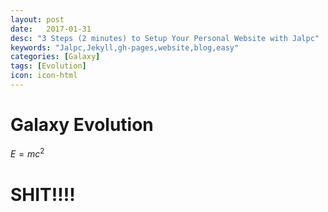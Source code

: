 ```yaml
---
layout: post
date:   2017-01-31
desc: "3 Steps (2 minutes) to Setup Your Personal Website with Jalpc"
keywords: "Jalpc,Jekyll,gh-pages,website,blog,easy"
categories: [Galaxy]
tags: [Evolution]
icon: icon-html
---
```


# Galaxy Evolution

$E=mc^2$

# SHIT!!!!







